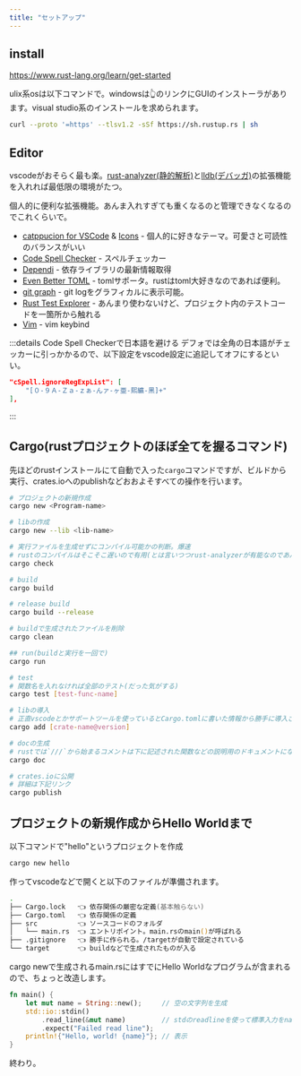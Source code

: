 ```yaml
---
title: "セットアップ"
---
```


## install

https://www.rust-lang.org/learn/get-started

ulix系osは以下コマンドで。windowsは👆のリンクにGUIのインストーラがあります。visual studio系のインストールを求められます。

```bash
curl --proto '=https' --tlsv1.2 -sSf https://sh.rustup.rs | sh
```

## Editor

vscodeがおそらく最も楽。[rust-analyzer(静的解析)](https://marketplace.visualstudio.com/items?itemName=rust-lang.rust-analyzer)と[lldb(デバッガ)](https://marketplace.visualstudio.com/items?itemName=vadimcn.vscode-lldb)の拡張機能を入れれば最低限の環境がたつ。

個人的に便利な拡張機能。あんま入れすぎても重くなるのと管理できなくなるのでこれくらいで。

- [catppucion for VSCode](https://marketplace.visualstudio.com/items?itemName=Catppuccin.catppuccin-vsc) & [Icons](https://marketplace.visualstudio.com/items?itemName=Catppuccin.catppuccin-vsc-icons) - 個人的に好きなテーマ。可愛さと可読性のバランスがいい
- [Code Spell Checker](https://marketplace.visualstudio.com/items?itemName=streetsidesoftware.code-spell-checker) - スペルチェッカー
- [Dependi](https://marketplace.visualstudio.com/items?itemName=fill-labs.dependi) - 依存ライブラリの最新情報取得
- [Even Better TOML](https://marketplace.visualstudio.com/items?itemName=tamasfe.even-better-toml) - tomlサポータ。rustはtoml大好きなのであれば便利。
- [git graph](https://marketplace.visualstudio.com/items?itemName=mhutchie.git-graph) - git logをグラフィカルに表示可能。
- [Rust Test Explorer](https://marketplace.visualstudio.com/items?itemName=swellaby.vscode-rust-test-adapter) - あんまり使わないけど、プロジェクト内のテストコードを一箇所から触れる
- [Vim](https://marketplace.visualstudio.com/items?itemName=vscodevim.vim) - vim keybind

:::details Code Spell Checkerで日本語を避ける
デフォでは全角の日本語がチェッカーに引っかかるので、以下設定をvscode設定に追記してオフにするといい。

```json
"cSpell.ignoreRegExpList": [
    "[０-９Ａ-Ｚａ-ｚぁ-んァ-ヶ亜-熙纊-黑]+"
],
```

:::

## Cargo(rustプロジェクトのほぼ全てを握るコマンド)

先ほどのrustインストールにて自動で入った`cargo`コマンドですが、ビルドから実行、crates.ioへのpublishなどおおよそすべての操作を行います。

```bash
# プロジェクトの新規作成
cargo new <Program-name>

# libの作成
cargo new --lib <lib-name>

# 実行ファイルを生成せずにコンパイル可能かの判断。爆速
# rustのコンパイルはそこそこ遅いので有用(とは言いつつrust-analyzerが有能なのであんまり出番はないかも)
cargo check

# build
cargo build

# release build
cargo build --release

# buildで生成されたファイルを削除
cargo clean

## run(buildと実行を一回で)
cargo run

# test
# 関数名を入れなければ全部のテスト(だった気がする)
cargo test [test-func-name]

# libの導入
# 正直vscodeとかサポートツールを使っているとCargo.tomlに書いた情報から勝手に導入されるので、ほぼ使ってない
cargo add [crate-name@version]

# docの生成
# rustでは`///`から始まるコメントは下に記述された関数などの説明用のドキュメントになり、以下コマンドでそれをまとめて生成してくれる
cargo doc

# crates.ioに公開
# 詳細は下記リンク
cargo publish
```

## プロジェクトの新規作成からHello Worldまで

以下コマンドで"hello"というプロジェクトを作成

```zsh
cargo new hello
```

作ってvscodeなどで開くと以下のファイルが準備されます。

```zsh
.
├── Cargo.lock   👈 依存関係の厳密な定義(基本触らない)
├── Cargo.toml   👈 依存関係の定義
├── src          👈 ソースコードのフォルダ
│   └── main.rs  👈 エントリポイント。main.rsのmain()が呼ばれる
├── .gitignore   👈 勝手に作られる。/targetが自動で設定されている
└── target       👈 buildなどで生成されたものが入る
```

cargo newで生成されるmain.rsにはすでにHello Worldなプログラムが含まれるので、ちょっと改造します。

```rust:main.rs
fn main() {
    let mut name = String::new();     // 空の文字列を生成
    std::io::stdin()
        .read_line(&mut name)         // stdのreadlineを使って標準入力をname変数へ
        .expect("Failed read line");
    println!{"Hello, world! {name}"}; // 表示
}
```

終わり。
